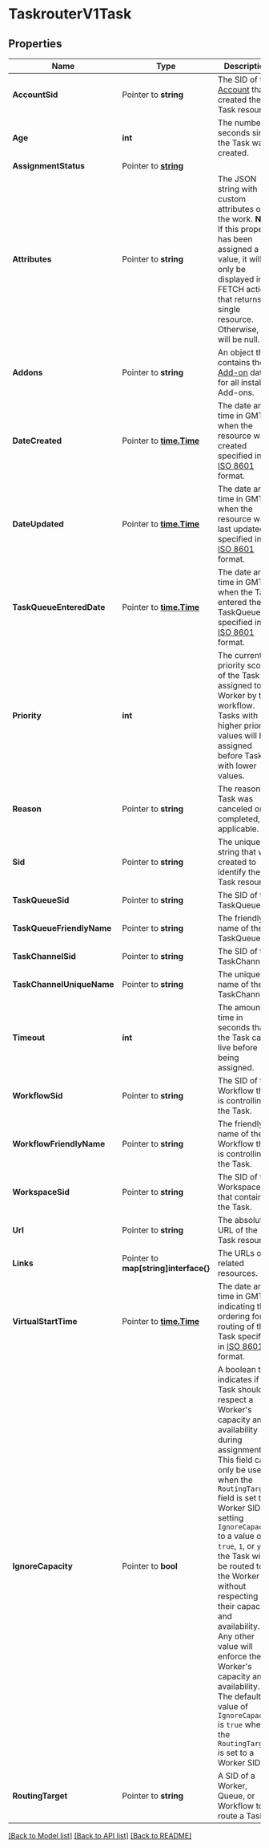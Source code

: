 # TaskrouterV1Task

## Properties

Name | Type | Description | Notes
------------ | ------------- | ------------- | -------------
**AccountSid** | Pointer to **string** | The SID of the [Account](https://www.twilio.com/docs/iam/api/account) that created the Task resource. |
**Age** | **int** | The number of seconds since the Task was created. |[optional] [default to 0]
**AssignmentStatus** | Pointer to [**string**](TaskEnumStatus.md) |  |
**Attributes** | Pointer to **string** | The JSON string with custom attributes of the work. **Note** If this property has been assigned a value, it will only be displayed in FETCH action that returns a single resource. Otherwise, it will be null. |
**Addons** | Pointer to **string** | An object that contains the [Add-on](https://www.twilio.com/docs/add-ons) data for all installed Add-ons. |
**DateCreated** | Pointer to [**time.Time**](time.Time.md) | The date and time in GMT when the resource was created specified in [ISO 8601](https://en.wikipedia.org/wiki/ISO_8601) format. |
**DateUpdated** | Pointer to [**time.Time**](time.Time.md) | The date and time in GMT when the resource was last updated specified in [ISO 8601](https://en.wikipedia.org/wiki/ISO_8601) format. |
**TaskQueueEnteredDate** | Pointer to [**time.Time**](time.Time.md) | The date and time in GMT when the Task entered the TaskQueue, specified in [ISO 8601](https://en.wikipedia.org/wiki/ISO_8601) format. |
**Priority** | **int** | The current priority score of the Task as assigned to a Worker by the workflow. Tasks with higher priority values will be assigned before Tasks with lower values. |[optional] [default to 0]
**Reason** | Pointer to **string** | The reason the Task was canceled or completed, if applicable. |
**Sid** | Pointer to **string** | The unique string that we created to identify the Task resource. |
**TaskQueueSid** | Pointer to **string** | The SID of the TaskQueue. |
**TaskQueueFriendlyName** | Pointer to **string** | The friendly name of the TaskQueue. |
**TaskChannelSid** | Pointer to **string** | The SID of the TaskChannel. |
**TaskChannelUniqueName** | Pointer to **string** | The unique name of the TaskChannel. |
**Timeout** | **int** | The amount of time in seconds that the Task can live before being assigned. |[optional] [default to 0]
**WorkflowSid** | Pointer to **string** | The SID of the Workflow that is controlling the Task. |
**WorkflowFriendlyName** | Pointer to **string** | The friendly name of the Workflow that is controlling the Task. |
**WorkspaceSid** | Pointer to **string** | The SID of the Workspace that contains the Task. |
**Url** | Pointer to **string** | The absolute URL of the Task resource. |
**Links** | Pointer to **map[string]interface{}** | The URLs of related resources. |
**VirtualStartTime** | Pointer to [**time.Time**](time.Time.md) | The date and time in GMT indicating the ordering for routing of the Task specified in [ISO 8601](https://en.wikipedia.org/wiki/ISO_8601) format. |
**IgnoreCapacity** | Pointer to **bool** | A boolean that indicates if the Task should respect a Worker's capacity and availability during assignment. This field can only be used when the `RoutingTarget` field is set to a Worker SID. By setting `IgnoreCapacity` to a value of `true`, `1`, or `yes`, the Task will be routed to the Worker without respecting their capacity and availability. Any other value will enforce the Worker's capacity and availability. The default value of `IgnoreCapacity` is `true` when the `RoutingTarget` is set to a Worker SID.  |
**RoutingTarget** | Pointer to **string** | A SID of a Worker, Queue, or Workflow to route a Task to |

[[Back to Model list]](../README.md#documentation-for-models) [[Back to API list]](../README.md#documentation-for-api-endpoints) [[Back to README]](../README.md)


